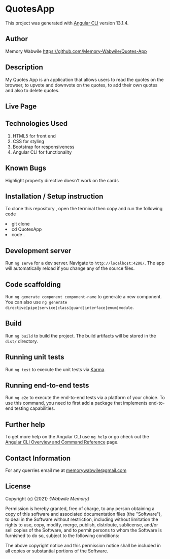 # QuotesApp

This project was generated with [Angular CLI](https://github.com/angular/angular-cli) version 13.1.4.

## Author
Memory Wabwile
https://github.com/Memory-Wabwile/Quotes-App

## Description
My Quotes App is an application that allows users to read the quotes on the browser, to upvote and downvote on the quotes, to add their own quotes and also to delete quotes.

## Live Page 


## Technologies Used

1. HTML5 for front end<br>
2. CSS for styling<br>
3. Bootstrap for responsiveness<br>
4. Angular CLI for functionality<br>


## Known Bugs
Highlight property directive doesn't work on the cards

## Installation / Setup instruction
To clone this repository , open the terminal then copy and run the following code 
<li> git clone </li>
<li> cd QuotesApp</li>
<li> code .</li>

## Development server

Run `ng serve` for a dev server. Navigate to `http://localhost:4200/`. The app will automatically reload if you change any of the source files.

## Code scaffolding

Run `ng generate component component-name` to generate a new component. You can also use `ng generate directive|pipe|service|class|guard|interface|enum|module`.

## Build

Run `ng build` to build the project. The build artifacts will be stored in the `dist/` directory.

## Running unit tests

Run `ng test` to execute the unit tests via [Karma](https://karma-runner.github.io).

## Running end-to-end tests

Run `ng e2e` to execute the end-to-end tests via a platform of your choice. To use this command, you need to first add a package that implements end-to-end testing capabilities.

## Further help

To get more help on the Angular CLI use `ng help` or go check out the [Angular CLI Overview and Command Reference](https://angular.io/cli) page.

## Contact Information
For any querries email me at memorywabwile@gmail.com

## License
Copyright (c) {2021} *{Wabwile Memory}*

Permission is hereby granted, free of charge, to any person obtaining a copy
of this software and associated documentation files (the "Software"), to deal
in the Software without restriction, including without limitation the rights
to use, copy, modify, merge, publish, distribute, sublicense, and/or sell
copies of the Software, and to permit persons to whom the Software is
furnished to do so, subject to the following conditions:

The above copyright notice and this permission notice shall be included in all
copies or substantial portions of the Software.